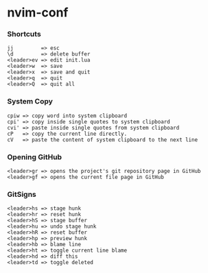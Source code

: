 # nvim-conf

### Shortcuts
    jj         => esc
    \d         => delete buffer
    <leader>ev => edit init.lua
    <leader>w  => save
    <leader>x  => save and quit
    <leader>q  => quit
    <leader>Q  => quit all
    
  
### System Copy
    cpiw => copy word into system clipboard
    cpi' => copy inside single quotes to system clipboard
    cvi' => paste inside single quotes from system clipboard
    cP   => copy the current line directly.
    cV   => paste the content of system clipboard to the next line

### Opening GitHub
    <leader>gr => opens the project's git repository page in GitHub
    <leader>gf => opens the current file page in GitHub

### GitSigns
    <leader>hs => stage hunk
    <leader>hr => reset hunk
    <leader>hS => stage buffer
    <leader>hu => undo stage hunk
    <leader>hR => reset buffer
    <leader>hp => preview hunk
    <leader>hb => blame line
    <leader>ht => toggle current line blame
    <leader>hd => diff this
    <leader>td => toggle deleted
